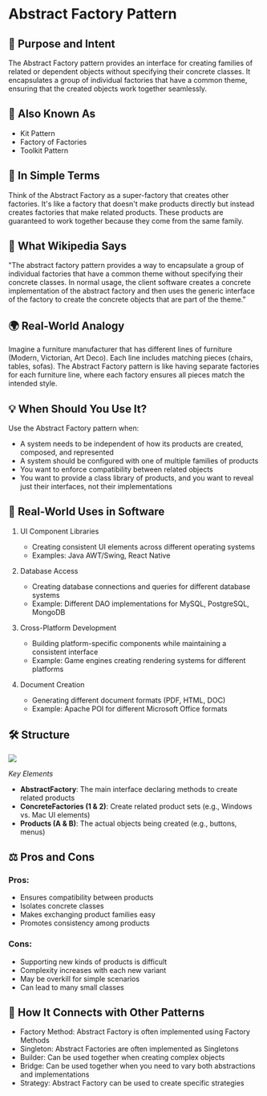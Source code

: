 # Abstract Factory Pattern

## 🧠 Purpose and Intent
The Abstract Factory pattern provides an interface for creating families of related or dependent objects without specifying their concrete classes. It encapsulates a group of individual factories that have a common theme, ensuring that the created objects work together seamlessly.

## 🔑 Also Known As
- Kit Pattern
- Factory of Factories
- Toolkit Pattern

## 📝 In Simple Terms
Think of the Abstract Factory as a super-factory that creates other factories. It's like a factory that doesn't make products directly but instead creates factories that make related products. These products are guaranteed to work together because they come from the same family.

## 📖 What Wikipedia Says
"The abstract factory pattern provides a way to encapsulate a group of individual factories that have a common theme without specifying their concrete classes. In normal usage, the client software creates a concrete implementation of the abstract factory and then uses the generic interface of the factory to create the concrete objects that are part of the theme."

## 🌍 Real-World Analogy
Imagine a furniture manufacturer that has different lines of furniture (Modern, Victorian, Art Deco). Each line includes matching pieces (chairs, tables, sofas). The Abstract Factory pattern is like having separate factories for each furniture line, where each factory ensures all pieces match the intended style.

## 💡 When Should You Use It?
Use the Abstract Factory pattern when:
- A system needs to be independent of how its products are created, composed, and represented
- A system should be configured with one of multiple families of products
- You want to enforce compatibility between related objects
- You want to provide a class library of products, and you want to reveal just their interfaces, not their implementations

## 🚀 Real-World Uses in Software
1. UI Component Libraries
   - Creating consistent UI elements across different operating systems
   - Examples: Java AWT/Swing, React Native

2. Database Access
   - Creating database connections and queries for different database systems
   - Example: Different DAO implementations for MySQL, PostgreSQL, MongoDB

3. Cross-Platform Development
   - Building platform-specific components while maintaining a consistent interface
   - Example: Game engines creating rendering systems for different platforms

4. Document Creation
   - Generating different document formats (PDF, HTML, DOC)
   - Example: Apache POI for different Microsoft Office formats

## 🛠️ Structure
![](https://raw.githubusercontent.com/asifjoardar/Design-Patterns-Palette/refs/heads/master/abstract-factory/abstract-factory.png)

*Key Elements*
- **AbstractFactory**: The main interface declaring methods to create related products
- **ConcreteFactories (1 & 2)**: Create related product sets (e.g., Windows vs. Mac UI elements)
- **Products (A & B)**: The actual objects being created (e.g., buttons, menus)

## ⚖️ Pros and Cons
### Pros:
- Ensures compatibility between products
- Isolates concrete classes
- Makes exchanging product families easy
- Promotes consistency among products

### Cons:
- Supporting new kinds of products is difficult
- Complexity increases with each new variant
- May be overkill for simple scenarios
- Can lead to many small classes

## 🔗 How It Connects with Other Patterns
- Factory Method: Abstract Factory is often implemented using Factory Methods
- Singleton: Abstract Factories are often implemented as Singletons
- Builder: Can be used together when creating complex objects
- Bridge: Can be used together when you need to vary both abstractions and implementations
- Strategy: Abstract Factory can be used to create specific strategies
